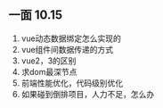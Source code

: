 ## 一面 10.15
1. vue动态数据绑定怎么实现的
2. vue组件间数据传递的方式
3. vue2，3的区别
4. 求dom最深节点
5. 前端性能优化，代码级别优化
6. 如果碰到倒排项目，人力不足，怎么办
